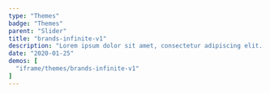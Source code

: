```yaml
---
type: "Themes"
badge: "Themes"
parent: "Slider"
title: "brands-infinite-v1"
description: "Lorem ipsum dolor sit amet, consectetur adipiscing elit. Nunc tempus laoreet leo sit amet iaculis."
date: "2020-01-25"
demos: [
  "iframe/themes/brands-infinite-v1"
]
---
```


